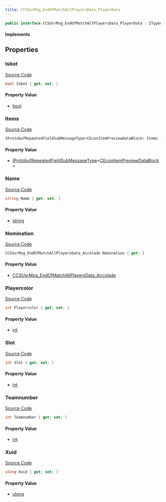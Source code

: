 ```yaml
---
title: CCSUsrMsg_EndOfMatchAllPlayersData_PlayerData
---
```


```csharp
public interface CCSUsrMsg_EndOfMatchAllPlayersData_PlayerData : ITypedProtobuf<CCSUsrMsg_EndOfMatchAllPlayersData_PlayerData>, INativeHandle
```

#### Implements

## Properties

### Isbot

[Source Code](https://github.com/swiftly-solution/swiftlys2/blob/beta/managed/src/SwiftlyS2.Generated/Protobufs/Interfaces/CCSUsrMsg_EndOfMatchAllPlayersData_PlayerData.cs#L34)

```csharp
bool Isbot { get; set; }
```

#### Property Value

- [bool](https://learn.microsoft.com/dotnet/api/system.boolean)

### Items

[Source Code](https://github.com/swiftly-solution/swiftlys2/blob/beta/managed/src/SwiftlyS2.Generated/Protobufs/Interfaces/CCSUsrMsg_EndOfMatchAllPlayersData_PlayerData.cs#L28)

```csharp
IProtobufRepeatedFieldSubMessageType<CEconItemPreviewDataBlock> Items { get; }
```

#### Property Value

- [IProtobufRepeatedFieldSubMessageType](/docs/api/shared/netmessages/iprotobufrepeatedfieldsubmessagetype-1)<[CEconItemPreviewDataBlock](/docs/api/shared/protobufdefinitions/ceconitempreviewdatablock)>

### Name

[Source Code](https://github.com/swiftly-solution/swiftlys2/blob/beta/managed/src/SwiftlyS2.Generated/Protobufs/Interfaces/CCSUsrMsg_EndOfMatchAllPlayersData_PlayerData.cs#L19)

```csharp
string Name { get; set; }
```

#### Property Value

- [string](https://learn.microsoft.com/dotnet/api/system.string)

### Nomination

[Source Code](https://github.com/swiftly-solution/swiftlys2/blob/beta/managed/src/SwiftlyS2.Generated/Protobufs/Interfaces/CCSUsrMsg_EndOfMatchAllPlayersData_PlayerData.cs#L25)

```csharp
CCSUsrMsg_EndOfMatchAllPlayersData_Accolade Nomination { get; }
```

#### Property Value

- [CCSUsrMsg_EndOfMatchAllPlayersData_Accolade](/docs/api/shared/protobufdefinitions/ccsusrmsg_endofmatchallplayersdata_accolade)

### Playercolor

[Source Code](https://github.com/swiftly-solution/swiftlys2/blob/beta/managed/src/SwiftlyS2.Generated/Protobufs/Interfaces/CCSUsrMsg_EndOfMatchAllPlayersData_PlayerData.cs#L31)

```csharp
int Playercolor { get; set; }
```

#### Property Value

- [int](https://learn.microsoft.com/dotnet/api/system.int32)

### Slot

[Source Code](https://github.com/swiftly-solution/swiftlys2/blob/beta/managed/src/SwiftlyS2.Generated/Protobufs/Interfaces/CCSUsrMsg_EndOfMatchAllPlayersData_PlayerData.cs#L13)

```csharp
int Slot { get; set; }
```

#### Property Value

- [int](https://learn.microsoft.com/dotnet/api/system.int32)

### Teamnumber

[Source Code](https://github.com/swiftly-solution/swiftlys2/blob/beta/managed/src/SwiftlyS2.Generated/Protobufs/Interfaces/CCSUsrMsg_EndOfMatchAllPlayersData_PlayerData.cs#L22)

```csharp
int Teamnumber { get; set; }
```

#### Property Value

- [int](https://learn.microsoft.com/dotnet/api/system.int32)

### Xuid

[Source Code](https://github.com/swiftly-solution/swiftlys2/blob/beta/managed/src/SwiftlyS2.Generated/Protobufs/Interfaces/CCSUsrMsg_EndOfMatchAllPlayersData_PlayerData.cs#L16)

```csharp
ulong Xuid { get; set; }
```

#### Property Value

- [ulong](https://learn.microsoft.com/dotnet/api/system.uint64)

